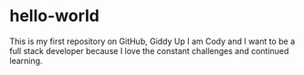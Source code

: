 # hello-world
This is my first repository on GitHub, Giddy Up
I am Cody and I want to be a full stack developer because I love the constant challenges and continued learning.

